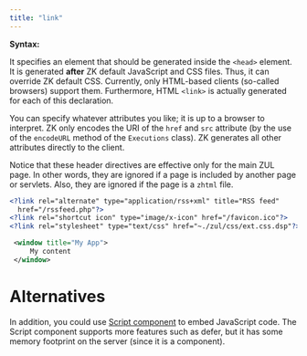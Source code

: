 ```yaml
---
title: "link"
---
```


**Syntax:**

<?link [href="''uri''"] [''name0''="''value0''"] [''name1''="''value1''"] [''name2''="''value2''"]
    [if="..."] [unless="..."]?>
It specifies an element that should be generated inside the `<head>`
element. It is generated **after** ZK default JavaScript and CSS files.
Thus, it can override ZK default CSS. Currently, only HTML-based clients
(so-called browsers) support them. Furthermore, HTML `<link>` is
actually generated for each of this declaration.

You can specify whatever attributes you like; it is up to a browser to
interpret. ZK only encodes the URI of the `href` and `src` attribute (by
the use of the `encodeURL` method of the `Executions` class). ZK
generates all other attributes directly to the client.

Notice that these header directives are effective only for the main ZUL
page. In other words, they are ignored if a page is included by another
page or servlets. Also, they are ignored if the page is a `zhtml` file.

```xml
<?link rel="alternate" type="application/rss+xml" title="RSS feed"
  href="/rssfeed.php"?>
<?link rel="shortcut icon" type="image/x-icon" href="/favicon.ico"?>
<?link rel="stylesheet" type="text/css" href="~./zul/css/ext.css.dsp"?>

 <window title="My App">
     My content
 </window>
```

# Alternatives

In addition, you could use [ Script component]({{site.baseurl}}/zk_component_ref/script)
to embed JavaScript code. The Script component supports more features
such as defer, but it has some memory footprint on the server (since it
is a component).
